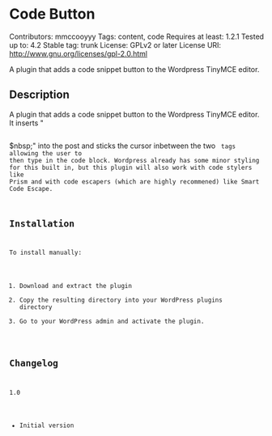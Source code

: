 Code Button
===
Contributors: mmccooyyy
Tags: content, code
Requires at least: 1.2.1
Tested up to: 4.2
Stable tag: trunk
License: GPLv2 or later
License URI: http://www.gnu.org/licenses/gpl-2.0.html

A plugin that adds a code snippet button to the Wordpress TinyMCE editor.

Description
---

A plugin that adds a code snippet button to the Wordpress TinyMCE editor.  It inserts "<pre><code></code></pre>$nbsp;" into the post and sticks the cursor inbetween the two <code> tags allowing the user to then type in the code block.  Wordpress already has some minor styling for this built in, but this plugin will also work with code stylers like Prism and with code escapers (which are highly recommened) like Smart Code Escape.

Installation
---

To install manually:

1. Download and extract the plugin
3. Copy the resulting directory into your WordPress plugins directory
4. Go to your WordPress admin and activate the plugin.

Changelog
---

1.0
* Initial version
